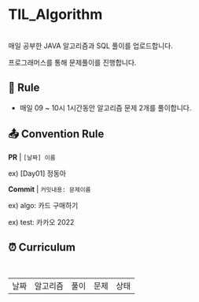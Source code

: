 # TIL_Algorithm
<br/>
매일 공부한 JAVA 알고리즘과 SQL 풀이를 업로드합니다.

프로그래머스를 통해 문제풀이를 진행합니다.


## 📝 Rule
- 매일 09 ~ 10시 1시간동안 알고리즘 문제 2개를 풀이합니다. 


## 📤 Convention Rule
**PR** | `[날짜] 이름 `

ex) [Day01] 정동아

**Commit** | `커밋내용: 문제이름`

ex) algo: 카드 구매하기

ex) test: 카카오 2022

## ⏰ Curriculum
<br/>

<table>
<tr>
        <td align="center">날짜</td>
        <td align="center">알고리즘</td>
        <td align="center">풀이</td>
        <td align="center">문제</td>
        <td align="center">상태</td>
</tr>


</tr>

</table> 

<br/><br/>
